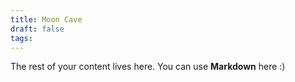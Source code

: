```yaml
---
title: Moon Cave
draft: false
tags:
---
```

 
The rest of your content lives here. You can use **Markdown** here :)